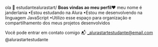 ola 👋
estudantealurastart/
**Boas vindas ao meu perfil**♥️
meu nome é janderlania
 •Estou estudando na Alura
 •Estou me desenvolvendo na linguagem JavaScript
 •Utilizo esse espaço para organização e compartilhamento dos meus projetos desenvolvidos 

Você pode entrar em contato comigo 📬
_alurastartestudante@email.com
@alurastartestudante
